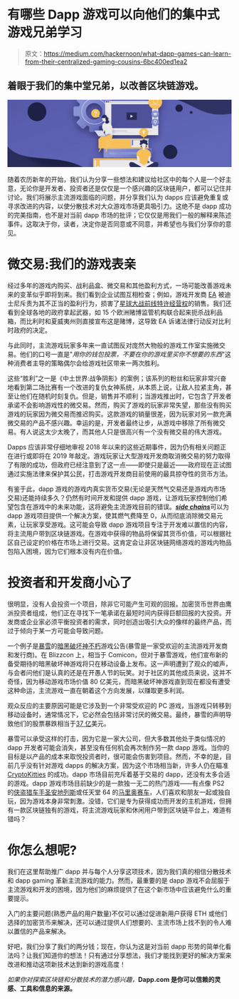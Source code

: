 # 有哪些 Dapp 游戏可以向他们的集中式游戏兄弟学习

> 原文：<https://medium.com/hackernoon/what-dapp-games-can-learn-from-their-centralized-gaming-cousins-6bc400ed1ea2>

## 着眼于我们的集中堂兄弟，以改善区块链游戏。

![](img/6a38f3e561322640deafc516a809eef5.png)

随着农历新年的开始，我们认为分享一些想法和建议给社区中的每个人是一个好主意，无论你是开发者、投资者还是仅仅是一个感兴趣的区块链用户，都可以记住并讨论。我们将展示主流游戏面临的问题，并分享我们认为 dapps 应该避免重复或寻求改进的内容，以使分散技术对大众游戏市场更具吸引力。这绝不是 dapp 成功的完美指南，也不是对当前 dapp 市场的批评；它仅仅是用我们一般的解释来陈述事件。这取决于你，读者，决定你是否同意或不同意，并希望也与我们分享你的意见。

# 微交易:我们的游戏表亲

经过多年的游戏内购买、战利品盒、微交易和其他盈利方式，一场可能改善游戏未来的变革似乎即将到来。我们看到企业试图互相检查；例如，游戏开发商 [EA](https://www.ea.com/) 被迪士尼斥责为其不正当的盈利行为，损害了[星球大战前线特许经营权](https://en.wikipedia.org/wiki/Star_Wars:_Battlefront)的销售。我们还看到全球各地的政府拿起武器，如 15 个欧洲赌博监管机构联合起来扼杀战利品箱，而比利时和夏威夷州则直接宣布这是赌博，这导致 EA 诉诸法律行动反对比利时政府的决定。

与此同时，主流游戏玩家多年来一直试图反对庞然大物般的游戏工作室实施微交易。他们的口号一直是"*用你的钱包投票，不要在你的游戏里买你不想要的东西*"这种消费者主导的策略偶尔会给游戏社区带来一两次胜利。

这些“胜利”之一是《中土世界:战争阴影》的案例；该系列的粉丝和玩家非常兴奋地看到第二场比赛有一个改进的复仇女神系统，从本质上说，让敌人拉紧主角，甚至让他们在随机时刻复仇。但是，销售并不顺利；当游戏推出时，它包含了开发者承诺不会影响游戏性的微交易。然而，购买了游戏的玩家非常失望，那些没有购买游戏的玩家因为微交易而推迟购买。这款游戏的销量很差，因为玩家对另一款充满微交易的产品不感兴趣。幸运的是，开发者最终让步，从游戏中移除了所有微交易。有人说这太少太晚了，而其他人只是很高兴有一个没有微交易的伟大游戏。

Dapps 应该非常仔细地审视 2018 年以来的这些近期事件，因为仍有相关问题正在进行或即将在 2019 年敲定。游戏玩家让大型游戏开发商取消微交易的努力取得了有限的成功，但政府已经注意到了这一点——即使只是最近——政府现在正试图通过实施法律来保护其公民，打击游戏开发商目前使用的最具掠夺性的货币方法。

有鉴于此，dapp 游戏的游戏内真实货币交易(无论是天然气交易还是游戏内市场交易)还能持续多久？仍然有时间开发和提供 dapp 游戏，让游戏玩家控制他们希望包含在游戏中的未来功能，这将避免主流游戏目前的错误。[***side chains***](https://www.dapp.com/article/what-is-a-sidechain)可以为 dapp 游戏项目提供一个解决方案，使其燃气费降至 0，从而彻底消除微交易元素，让玩家享受游戏。这可能会导致 dapp 游戏项目专注于开发难以置信的内容，将主流用户带到区块链游戏。在游戏中获得的物品将保留其货币价值，可以根据社区自己设定的价格在市场上进行交易。这肯定会让非区块链网络游戏的游戏内物品包陷入困境，因为它们根本没有内在价值。

# 投资者和开发商小心了

很明显，没有人会投资一个项目，除非它可能产生可观的回报。加密货币世界由鹰派投资者组成，他们正在寻找下一笔承诺在最短时间内获得巨额回报的大投资。开发商或企业家必须平衡投资者的需求，同时创造出吸引大众的像样的最终产品，而过于倾向于某一方可能会导致问题。

一个例子是[暴雪](https://www.blizzard.com/en-us/)的[暗黑破坏神不朽](https://diabloimmortal.com/en-us/)游戏公告(暴雪是一家受欢迎的主流游戏开发商和发行商)。在 Blizzcon 上，相当于 Comicon，但对于暴雪游戏，他们宣布新的备受期待的暗黑破坏神游戏将只在移动设备上发布。这一声明遭到了观众的嘘声，与会者问他们是认真的还是在开愚人节的玩笑。对于社区的其他成员来说，这并不奇怪，因为移动游戏市场价值 80 亿美元，而暗黑破坏神游戏直到现在都没有遭受这种命运，主流游戏一直在朝着这个方向发展，以赚取更多利润。

观众反应的主要原因可能是它涉及到一个非常受欢迎的 PC 游戏，当游戏只转移到移动设备时，通常情况下，它必然会包括非常讨厌的微交易。最终，暴雪的声明导致他们的股票暴跌相当于[37 亿](https://www.youtube.com/watch?v=Gi9dieP7y2E)美元。

暴雪可以承受这样的打击，因为它是一家大公司，但大多数其他处于类似情况的 dapp 开发者可能会消失，甚至没有任何机会再次制作另一款 dapp 游戏。当你的目标是以产品的成本来取悦投资者时，很可能会伤害到项目。然而，不幸的是，目前几乎没有针对游戏 dapps 的解决方案，因为这个市场相当新，许多人仍在瞄准 [CryptoKitties](https://www.dapp.com/dapp/CryptoKitties) 的成功。dapp 市场目前充斥着基于交易的 dapp，还没有太多合适的游戏。dapp 游戏市场目前缺少的是一款独一无二的热门游戏——有点像 PS2 的[侠盗猎车手圣安地列斯](https://www.rockstargames.com/games/info/sanandreas)或任天堂 64 的[马里奥赛车](https://mariokart8.nintendo.com/)，人们喜欢和朋友一起或独自玩，因为游戏本身非常刺激。没错，它们是专为获得成功而开发的主机游戏，但拥有一款区块链独有的游戏，将主流游戏玩家和休闲用户带到区块链平台上，难道有错吗？

# 你怎么想呢?

我们在这里帮助推广 dapp 并与每个人分享这项技术，因为我们真的相信分散技术和 dapp gaming 革新主流游戏的能力。然而，最重要的是 dapp 游戏不会屈服于主流游戏和开发的困境，因为他们的麻烦提供了在这个新市场中应该避免什么的重要提示。

入门的主要问题(熟悉产品的用户数量)不仅可以通过促进新用户获得 ETH 或他们选择的加密货币来解决，还可以通过提供人们想要的、主流市场上找不到的令人难以置信的产品来解决。

好吧，我们分享了我们的两分钱；现在，你认为这是对当前 dapp 形势的简单化看法吗？让我们知道你的想法！只有通过分享想法，我们才能找到更好的解决方案来改进和推动这项新技术达到新的游戏高度！

*如果你对探索区块链和分散技术的潜力感兴趣，*[](http://dapp.com)**Dapp.com 是你可以信赖的灵感、工具和信息的来源。**